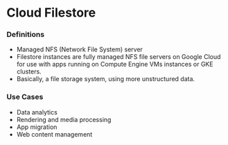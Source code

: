 # Cloud Filestore

### Definitions
* Managed NFS (Network File System) server
* Filestore instances are fully managed NFS file servers on Google Cloud for use with apps running on Compute Engine VMs instances or GKE clusters.
* Basically, a file storage system, using more unstructured data.

### Use Cases
* Data analytics
* Rendering and media processing 
* App migration
* Web content management


